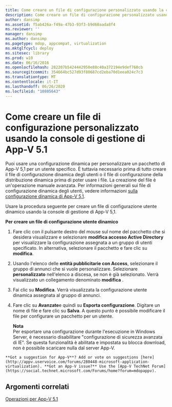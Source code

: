```yaml
---
title: Come creare un file di configurazione personalizzato usando la console di gestione di App-V 5.1
description: Come creare un file di configurazione personalizzato usando la console di gestione di App-V 5.1
author: dansimp
ms.assetid: f5ab426a-f49a-47b3-93f3-b9d60aada8f4
ms.reviewer: ''
manager: dansimp
ms.author: dansimp
ms.pagetype: mdop, appcompat, virtualization
ms.mktglfcycl: deploy
ms.sitesec: library
ms.prod: w10
ms.date: 06/16/2016
ms.openlocfilehash: 282207b5424442950e88c40a372194e9def768cb
ms.sourcegitcommit: 354664bc527d93f80687cd2eba70d1eea024c7c3
ms.translationtype: MT
ms.contentlocale: it-IT
ms.lasthandoff: 06/26/2020
ms.locfileid: "10805643"
---
```

# Come creare un file di configurazione personalizzato usando la console di gestione di App-V 5.1


Puoi usare una configurazione dinamica per personalizzare un pacchetto di App-V 5,1 per un utente specifico. È tuttavia necessario prima di tutto creare il file di configurazione dinamica degli utenti o il file di configurazione della distribuzione dinamica prima di poter usare i file. La creazione del file è un'operazione manuale avanzata. Per informazioni generali sui file di configurazione dinamica degli utenti, vedere informazioni [sulla configurazione dinamica di App-V 5,1](about-app-v-51-dynamic-configuration.md).

Usare la procedura seguente per creare un file di configurazione utente dinamico usando la console di gestione di App-V 5,1.

**Per creare un file di configurazione utente dinamico**

1.  Fare clic con il pulsante destro del mouse sul nome del pacchetto che si desidera visualizzare e selezionare **modifica accesso Active Directory** per visualizzare la configurazione assegnata a un gruppo di utenti specificato. In alternativa, selezionare il pacchetto e fare clic su **modifica**.

2.  Usando l'elenco delle **entità pubblicitarie con Access**, selezionare il gruppo di annunci che si vuole personalizzare. Selezionare **personalizzato** nell'elenco a discesa, se non è già selezionato. Verrà visualizzato un collegamento denominato **modifica** .

3.  Fai clic su **Modifica**. Verrà visualizzata la configurazione utente dinamica assegnata al gruppo di annunci.

4.  Fare clic su **Avanzate**e quindi su **Esporta configurazione**. Digitare un nome di file e fare clic su **Salva**. A questo punto è possibile modificare il file per configurare un pacchetto per un utente.

    **Nota**  
    Per esportare una configurazione durante l'esecuzione in Windows Server, è necessario disabilitare "configurazione di sicurezza avanzata di IE". Se questa funzionalità è abilitata e impostata su blocca download, non è possibile scaricare nulla dal server App-V.



~~~
**Got a suggestion for App-V**? Add or vote on suggestions [here](http://appv.uservoice.com/forums/280448-microsoft-application-virtualization). **Got an App-V issue?** Use the [App-V TechNet Forum](https://social.technet.microsoft.com/Forums/home?forum=mdopappv).
~~~

## Argomenti correlati


[Operazioni per App-V 5.1](operations-for-app-v-51.md)









